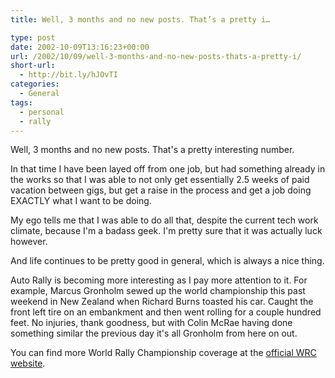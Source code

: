 ```yaml
---
title: Well, 3 months and no new posts. That’s a pretty i…

type: post
date: 2002-10-09T13:16:23+00:00
url: /2002/10/09/well-3-months-and-no-new-posts-thats-a-pretty-i/
short-url:
  - http://bit.ly/hJOvTI
categories:
  - General
tags:
  - personal
  - rally
---
```

Well, 3 months and no new posts. That's a pretty interesting number.

In that time I have been layed off from one job, but had something already in the works so that I was able to not only get essentially 2.5 weeks of paid vacation between gigs, but get a raise in the process and get a job doing EXACTLY what I want to be doing.

My ego tells me that I was able to do all that, despite the current tech work climate, because I'm a badass geek. I'm pretty sure that it was actually luck however.

And life continues to be pretty good in general, which is always a nice thing.

Auto Rally is becoming more interesting as I pay more attention to it. For example, Marcus Gronholm sewed up the world championship this past weekend in New Zealand when Richard Burns toasted his car. Caught the front left tire on an embankment and then went rolling for a couple hundred feet. No injuries, thank goodness, but with Colin McRae having done something similar the previous day it's all Gronholm from here on out.

You can find more World Rally Championship coverage at the <a href="http://www.wrc.com">official WRC website</a>.